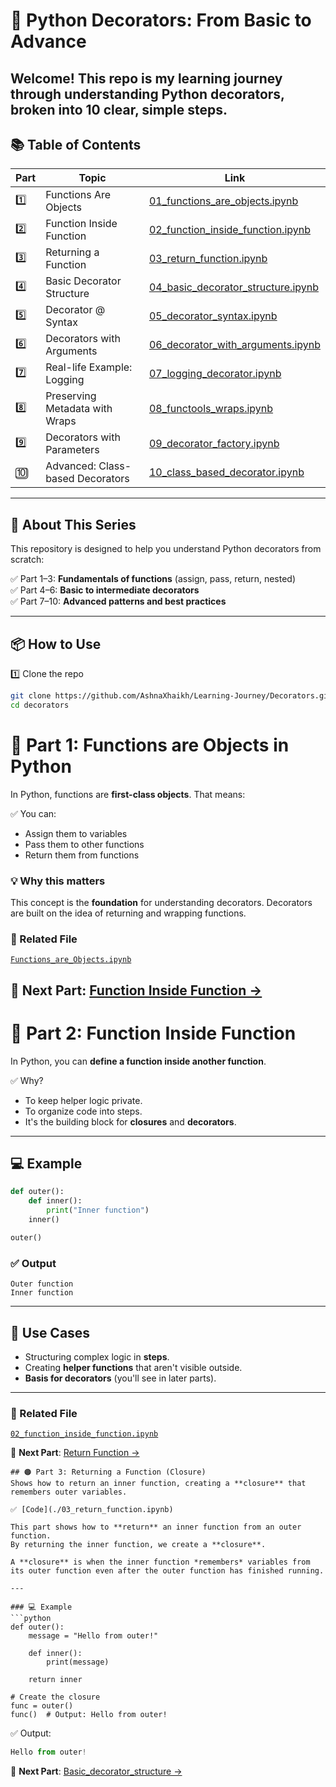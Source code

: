 # 🐍 Python Decorators: From Basic to Advance
 
Welcome! This repo is my learning journey through understanding Python decorators, broken into 10 clear, simple steps. 
---

## 📚 Table of Contents

| Part | Topic                          | Link                                              |
| ---- | ------------------------------ | ------------------------------------------------- |
| 1️⃣   | Functions Are Objects          | [01_functions_are_objects.ipynb](./01_functions_are_objects.ipynb) |
| 2️⃣   | Function Inside Function       | [02_function_inside_function.ipynb](./02_function_inside_function.ipynb) |
| 3️⃣   | Returning a Function           | [03_return_function.ipynb](./03_return_function.ipynb) |
| 4️⃣   | Basic Decorator Structure      | [04_basic_decorator_structure.ipynb](./04_basic_decorator_structure.ipynb) |
| 5️⃣   | Decorator @ Syntax             | [05_decorator_syntax.ipynb](./05_decorator_syntax.ipynb) |
| 6️⃣   | Decorators with Arguments      | [06_decorator_with_arguments.ipynb](./06_decorator_with_arguments.ipynb) |
| 7️⃣   | Real-life Example: Logging     | [07_logging_decorator.ipynb](./07_logging_decorator.ipynb) |
| 8️⃣   | Preserving Metadata with Wraps | [08_functools_wraps.ipynb](./08_functools_wraps.ipynb) |
| 9️⃣   | Decorators with Parameters     | [09_decorator_factory.ipynb](./09_decorator_factory.ipynb) |
| 🔟   | Advanced: Class-based Decorators| [10_class_based_decorator.ipynb](./10_class_based_decorator.ipynb) |

---

## 📌 About This Series

This repository is designed to help you understand Python decorators from scratch:

✅ Part 1–3: **Fundamentals of functions** (assign, pass, return, nested)  
✅ Part 4–6: **Basic to intermediate decorators**  
✅ Part 7–10: **Advanced patterns and best practices**  

---

## 📦 How to Use

1️⃣ Clone the repo  
```bash
git clone https://github.com/AshnaXhaikh/Learning-Journey/Decorators.git
cd decorators
```
# 📍 Part 1: Functions are Objects in Python

In Python, functions are **first-class objects**. That means:

✅ You can:
- Assign them to variables
- Pass them to other functions
- Return them from functions

### 💡 Why this matters
This concept is the **foundation** for understanding decorators. Decorators are built on the idea of returning and wrapping functions.

### 📂 Related File
[`Functions_are_Objects.ipynb`](./Functions_are_Objects.ipynb)

📌 **Next Part**: [Function Inside Function →](./02_function_inside_function_py.ipynb)
---

# 📍 Part 2: Function Inside Function

In Python, you can **define a function inside another function**.  

✅ Why?  
- To keep helper logic private.  
- To organize code into steps.  
- It's the building block for **closures** and **decorators**.

---

## 💻 Example
```python
def outer():
    def inner():
        print("Inner function")
    inner()

outer()
````

### ✅ Output

```
Outer function
Inner function
```

---

## 🧭 Use Cases

* Structuring complex logic in **steps**.
* Creating **helper functions** that aren't visible outside.
* **Basis for decorators** (you'll see in later parts).

---

### 📂 Related File

[`02_function_inside_function.ipynb`](./02_function_inside_function.ipynb)

📌 **Next Part**: [Return Function →](./03_return_function.ipynb)

```
## 🟠 Part 3: Returning a Function (Closure)
Shows how to return an inner function, creating a **closure** that remembers outer variables.

✅ [Code](./03_return_function.ipynb)

This part shows how to **return** an inner function from an outer function.  
By returning the inner function, we create a **closure**.  

A **closure** is when the inner function *remembers* variables from its outer function even after the outer function has finished running.

---

### 💻 Example
```python
def outer():
    message = "Hello from outer!"

    def inner():
        print(message)

    return inner

# Create the closure
func = outer()
func()  # Output: Hello from outer!
```
✅ Output:
```python
Hello from outer!
```
📌 **Next Part**: [Basic_decorator_structure →](./04_basic_decorator_structure.ipynb)

